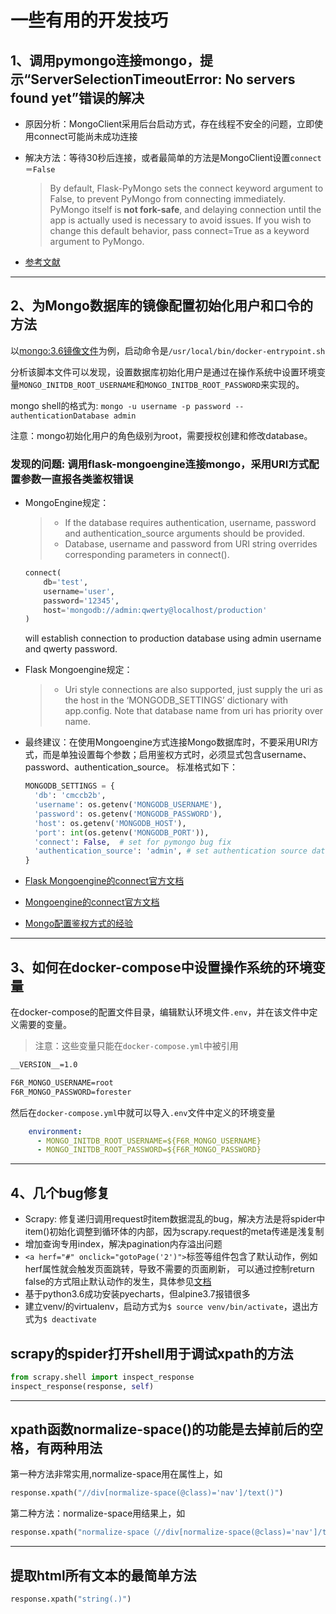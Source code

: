 # 一些有用的开发技巧

## 1、调用pymongo连接mongo，提示“ServerSelectionTimeoutError: No servers found yet”错误的解决

- 原因分析：MongoClient采用后台启动方式，存在线程不安全的问题，立即使用connect可能尚未成功连接
- 解决方法：等待30秒后连接，或者最简单的方法是MongoClient设置`connect＝False`

  > By default, Flask-PyMongo sets the connect keyword argument to False, to prevent PyMongo from connecting immediately. PyMongo itself is **not fork-safe**, and delaying connection until the app is actually used is necessary to avoid issues. If you wish to change this default behavior, pass connect=True as a keyword argument to PyMongo.
  
- [参考文献](https://www.cnblogs.com/dhcn/p/7121395.html)
  
---

## 2、为Mongo数据库的镜像配置初始化用户和口令的方法

以[mongo:3.6镜像文件](https://github.com/docker-library/mongo/tree/master/3.6)为例，启动命令是`/usr/local/bin/docker-entrypoint.sh`

分析该脚本文件可以发现，设置数据库初始化用户是通过在操作系统中设置环境变量`MONGO_INITDB_ROOT_USERNAME`和`MONGO_INITDB_ROOT_PASSWORD`来实现的。  

mongo shell的格式为: ```mongo -u username -p password --authenticationDatabase admin```

注意：mongo初始化用户的角色级别为root，需要授权创建和修改database。

### 发现的问题: 调用flask-mongoengine连接mongo，采用URI方式配置参数一直报各类鉴权错误

- MongoEngine规定：
  >- If the database requires authentication, username, password and authentication_source arguments should be provided.
  >- Database, username and password from URI string overrides corresponding parameters in connect().

    ``` python
    connect(
        db='test',
        username='user',
        password='12345',
        host='mongodb://admin:qwerty@localhost/production'
    )
    ```

    will establish connection to production database using admin username and qwerty password.

- Flask Mongoengine规定：
  >- Uri style connections are also supported, just supply the uri as the host in the ‘MONGODB_SETTINGS’ dictionary with app.config. Note that database name from uri has priority over name.

- 最终建议：在使用Mongoengine方式连接Mongo数据库时，不要采用URI方式，而是单独设置每个参数；启用鉴权方式时，必须显式包含username、password、authentication_source。
  标准格式如下：

  ``` python
  MONGODB_SETTINGS = {
    'db': 'cmccb2b',
    'username': os.getenv('MONGODB_USERNAME'),
    'password': os.getenv('MONGODB_PASSWORD'),
    'host': os.getenv('MONGODB_HOST'),
    'port': int(os.getenv('MONGODB_PORT')),
    'connect': False,  # set for pymongo bug fix
    'authentication_source': 'admin', # set authentication source database， default is MONGODB_NAME
  }
  ```

- [Flask Mongoengine的connect官方文档](https://mongoengine-odm.readthedocs.io/guide/connecting.html)
- [Mongoengine的connect官方文档](http://docs.mongoengine.org/guide/connecting.html)
- [Mongo配置鉴权方式的经验](https://www.techcoil.com/blog/how-to-enable-authenticated-mongodb-access-for-flask-mongoengine-applications/)

---

## 3、如何在docker-compose中设置操作系统的环境变量

在docker-compose的配置文件目录，编辑默认环境文件`.env`，并在该文件中定义需要的变量。
> 注意：这些变量只能在`docker-compose.yml`中被引用

``` txt
__VERSION__=1.0

F6R_MONGO_USERNAME=root
F6R_MONGO_PASSWORD=forester
```

然后在`docker-compose.yml`中就可以导入`.env`文件中定义的环境变量

``` yml
    environment:
      - MONGO_INITDB_ROOT_USERNAME=${F6R_MONGO_USERNAME}
      - MONGO_INITDB_ROOT_PASSWORD=${F6R_MONGO_PASSWORD}
```

---

## 4、几个bug修复

- Scrapy: 修复递归调用request时item数据混乱的bug，解决方法是将spider中item()初始化调整到循环体的内部，因为scrapy.request的meta传递是浅复制
- 增加查询专用index，解决pagination内存溢出问题
- `<a herf="#" onclick="gotoPage('2')">`标签等组件包含了默认动作，例如herf属性就会触发页面跳转，导致不需要的页面刷新，
可以通过控制return false的方式阻止默认动作的发生，具体参见[文档](https://www.cnblogs.com/weiwang/archive/2013/08/19/3268374.html) 
- 基于python3.6成功安装pyecharts，但alpine3.7报错很多
- 建立venv/的virtualenv，启动方式为`$ source venv/bin/activate`，退出方式为`$ deactivate`

## scrapy的spider打开shell用于调试xpath的方法

```python
from scrapy.shell import inspect_response
inspect_response(response, self)
```

---

## xpath函数normalize-space()的功能是去掉前后的空格，有两种用法

第一种方法非常实用,normalize-space用在属性上，如  

```python
response.xpath("//div[normalize-space(@class)='nav']/text()")
```

第二种方法：normalize-space用结果上，如  

```python
response.xpath("normalize-space（//div[normalize-space(@class)='nav']/text()）")
```

---

## 提取html所有文本的最简单方法

```python
response.xpath("string(.)")
```
